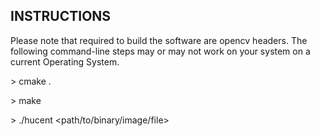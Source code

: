 ## INSTRUCTIONS

Please note that required to build the software are opencv headers. The following command-line steps may or may not work on your system on a current Operating System.

\> cmake .

\> make

\> ./hucent \<path/to/binary/image/file\>

